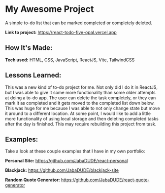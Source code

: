 # My Awesome Project
A simple to-do list that can be marked completed or completely deleted.

**Link to project:** https://react-todo-five-opal.vercel.app

## How It's Made:

**Tech used:** HTML, CSS, JavaScript, ReactJS, Vite, TailwindCSS

## Lessons Learned:

This was a new kind of to-do project for me. Not only did I do it in ReactJS, but I was able to give it some more functionality than some older attempts at doing a to-do app. The user can delete the task completely, or they can mark it as completed and it gets moved to the completed list down below. This was huge for me because I was able to not only change state but move it around to a different location. At some point, I would like to add a little more functionality of using local storage and then deleting completed tasks after the day is finished. This may require rebuilding this project from task.

## Examples:
Take a look at these couple examples that I have in my own portfolio:

**Personal Site:** https://github.com/JabaDUDE/react-personal

**Blackjack:** https://github.com/JabaDUDE/blackjack-site

**Random Quote Generator:** https://github.com/JabaDUDE/react-quote-generator
